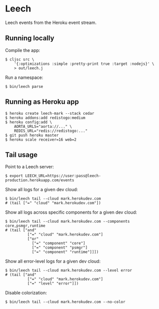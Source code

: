 # Leech

Leech events from the Heroku event stream.


## Running locally

Compile the app:

    $ cljsc src \
        '{:optimizations :simple :pretty-print true :target :nodejs}' \
        > out/leech.j

Run a namespace:

    $ bin/leech parse


## Running as Heroku app

    $ heroku create leech-mark --stack cedar
    $ heroku addons:add redistogo:medium
    $ heroku config:add \
        AORTA_URLS="aorta://..." \
        REDIS_URL="redis://redistogo:..."
    $ git push heroku master
    $ heroku scale receiver=16 web=2


## Tail usage

Point to a Leech server:

    $ export LEECH_URL=https://user:pass@leech-production.herokuapp.com/events

Show all logs for a given dev cloud:

    $ bin/leech tail --cloud mark.herokudev.com
    # (tail ["=" "cloud" "mark.herokudev.com"])

Show all logs across specific components for a given dev cloud:

    $ bin/leech tail --cloud mark.herokudev.com --components core,psmgr,runtime
    # (tail ["and"
              ["=" "cloud" "mark.herokudev.com"]
              ["or"
                ["=" "component" "core"]
                ["=" "component" "psmgr"]
                ["=" "component" "runtime"]]])

Show all error-level logs for a given dev cloud:

    $ bin/leech tail --cloud mark.herokudev.com --level error
    # (tail ["and"
              ["=" "cloud" "mark.herokudev.com"]
              ["=" "level" "error"]])

Disable colorization:

    $ bin/leech tail --cloud mark.herokudev.com --no-color
